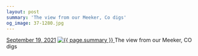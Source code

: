 ```yaml
---
layout: post
summary: 'The view from our Meeker, Co digs'
og_image: 37-1280.jpg
---
```


<p>
  <time>
    <a href="/37">September 19, 2021</a>
  </time>
  <a href="/37">
    <img src="{{ site.assets_url }}/37-640.jpg" srcset="{{ site.assets_url }}/37-320.jpg 320w, {{ site.assets_url }}/37-640.jpg 640w, {{ site.assets_url }}/37-960.jpg 960w, {{ site.assets_url }}/37-1280.jpg 1280w" sizes="(min-width: 700px) 50vw, calc(100vw - 2rem)" alt="{{ page.summary }}" />
  </a>
  <span>The view from our Meeker, CO digs</span>
</p>
